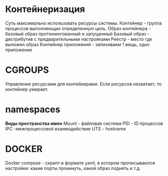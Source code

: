# Контейнеризация

Суть максимально использовать ресурсы системы.
Контейнер - группа процессов выполняющих определенную цель.
Образ контейнера - базовый образ протюнингованный и запущенный
Базовый образ - дистрибутив с предварительными настройками
Реестр - место где выложен образ
Контейнер приложений - запихиваем 1 вещь, одно приложение

# CGROUPS

Управление ресурсами для контейнерами. Если ресурсов нехватает, то контейнер умирает.

# namespaces

**Виды пространства имен**
Mount - файловая система
PID - ID процессов
IPC -межпроцессовой взаимодействие
UTS - hostname

<!-- Работа с TCPDUMP -->

# DOCKER

Docker compose - скрипт в формате yaml, в котором прописываются настройки: какие порты прокинуть, какой образ поднять и т.д.

<!-- Нужно знать:
ansible, git, linux, jenkins, gitlab CI, система управления автоматизацией
Как хранятся, наследуются -->
